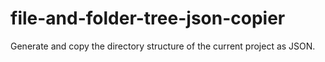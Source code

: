 # file-and-folder-tree-json-copier
Generate and copy the directory structure of the current project as JSON.
